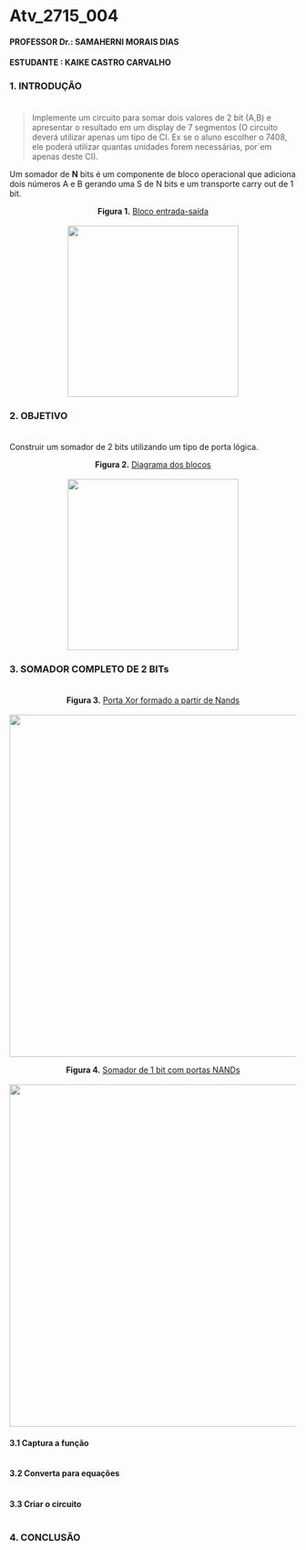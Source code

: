 # Atv_2715_004
#### PROFESSOR Dr.: SAMAHERNI MORAIS DIAS 
#### ESTUDANTE    : KAIKE CASTRO CARVALHO


### 1. INTRODUÇÃO <br/> <br/>

> Implemente um circuito para somar dois valores de 2 bit (A,B) e apresentar o resultado em
um display de 7 segmentos (O circuito deverá utilizar apenas um tipo de CI. Ex se o aluno
escolher o 7408, ele poderá utilizar quantas unidades forem necessárias, por´em apenas deste
CI).

Um somador de **N** bits é um componente de bloco operacional que adiciona dois números A e B gerando uma  S de N bits e um transporte carry out de 1 bit.



<p align="center">
 <b>Figura 1.</b>
 <a href="#">Bloco entrada-saída</a> 
 <br><br>
<img src="https://user-images.githubusercontent.com/42541528/63171694-81bb7080-c012-11e9-855f-4c7f71ca1049.png" width="300" heigth="100"> 
</p>


### 2. OBJETIVO <br/> <br/>

Construir um somador de 2 bits utilizando um tipo de porta lógica.

<p align="center">
 <b>Figura 2.</b>
 <a href="#">Diagrama dos blocos</a> 
 <br><br>
<img src="https://user-images.githubusercontent.com/42541528/63171864-d65eeb80-c012-11e9-8ea9-bc616d6fd01e.png" width="300" heigth="100"> 
</p>

### 3. SOMADOR COMPLETO DE 2 BITs <br/> <br/>


<p align="center">
 <b>Figura 3.</b>
 <a href="#">Porta Xor formado a partir de Nands</a> 
 <br><br>
<img src="https://user-images.githubusercontent.com/42541528/63178971-7885d000-c021-11e9-812d-07ca802cc3b9.png" width="600" heigth="400"> 
</p>

<p align="center">
 <b>Figura 4.</b>
 <a href="#">Somador de 1 bit com portas NANDs</a> 
 <br><br>
<img src="https://user-images.githubusercontent.com/42541528/63179037-a834d800-c021-11e9-98a9-6f8d2a9ad40c.png" width="600" heigth="400"> 
</p>

#### 3.1 Captura a função <br/> <br/>
#### 3.2 Converta para equações <br/> <br/>
#### 3.3 Criar o circuito <br/> <br/>






### 4. CONCLUSÃO <br/> <br/>
